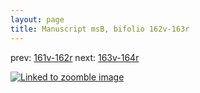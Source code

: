 ```yaml
---
layout: page
title: Manuscript msB, bifolio 162v-163r
---
```


prev: [161v-162r](../161v-162r/) next: [163v-164r](../163v-164r/)



[![Linked to zoomble image](http://www.homermultitext.org/iipsrv?IIIF=/project/homer/pyramidal/deepzoom/hmt/vbbifolio/v1/vb_162v_163r.tif/full/2000,/0/default.jpg)](http://www.homermultitext.org/ict2/?urn=urn:cite2:hmt:vbbifolio.v1:vb_162v_163r)


